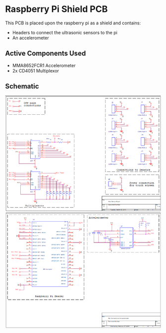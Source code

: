 # Raspberry Pi Shield PCB

This PCB is placed upon the raspberry pi as a shield and contains:
- Headers to connect the ultrasonic sensors to the pi
- An accelerometer


## Active Components Used
- MMA8652FCR1 Accelerometer
- 2x CD4051 Multiplexor

## Schematic
![Alt text](Schematic/schematic_page_1.PNG)
![Alt text](Schematic/schematic_page_2.PNG)
